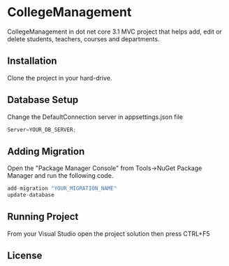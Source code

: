 # CollegeManagement

CollegeManagement in dot net core 3.1 MVC project that helps add, edit or delete students, teachers, courses and departments.

## Installation

Clone the project in your hard-drive.

## Database Setup

Change the DefaultConnection server in appsettings.json file
```c#
Server=YOUR_DB_SERVER;
```
## Adding Migration
Open the "Package Manager Console" from Tools->NuGet Package Manager and run the following code.  
```c#
add-migration "YOUR_MIGRATION_NAME"
update-database
```

## Running Project
From your Visual Studio open the project solution then press CTRL+F5 


## License
